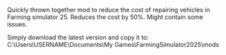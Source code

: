 Quickly thrown together mod to reduce the cost of repairing vehicles in Farming simulator 25.
Reduces the cost by 50%.
Might contain some issues.

Simply download the latest version and copy it to: C:\Users\USERNAME\Documents\My Games\FarmingSimulator2025\mods
